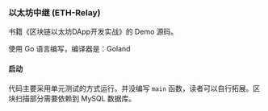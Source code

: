 ### 以太坊中继 (ETH-Relay)

书籍《区块链以太坊DApp开发实战》的 Demo 源码。

使用 Go 语言编写，编译器是：Goland


#### 启动

代码主要采用单元测试的方式运行。并没编写 `main` 函数，读者可以自行拓展。区块扫描部分需要依赖到 MySQL 数据库。